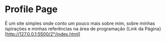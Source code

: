 # Profile Page

É um site simples onde conto um pouco mais sobre mim, sobre minhas ispirações e minhas referências na área de programação 
{Link da Página}[http://127.0.0.1:5500/2°/index.html]

